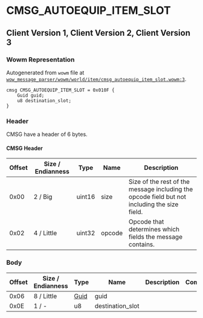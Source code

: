# CMSG_AUTOEQUIP_ITEM_SLOT

## Client Version 1, Client Version 2, Client Version 3

### Wowm Representation

Autogenerated from `wowm` file at [`wow_message_parser/wowm/world/item/cmsg_autoequip_item_slot.wowm:3`](https://github.com/gtker/wow_messages/tree/main/wow_message_parser/wowm/world/item/cmsg_autoequip_item_slot.wowm#L3).
```rust,ignore
cmsg CMSG_AUTOEQUIP_ITEM_SLOT = 0x010F {
    Guid guid;
    u8 destination_slot;
}
```
### Header

CMSG have a header of 6 bytes.

#### CMSG Header

| Offset | Size / Endianness | Type   | Name   | Description |
| ------ | ----------------- | ------ | ------ | ----------- |
| 0x00   | 2 / Big           | uint16 | size   | Size of the rest of the message including the opcode field but not including the size field.|
| 0x02   | 4 / Little        | uint32 | opcode | Opcode that determines which fields the message contains.|

### Body

| Offset | Size / Endianness | Type | Name | Description | Comment |
| ------ | ----------------- | ---- | ---- | ----------- | ------- |
| 0x06 | 8 / Little | [Guid](../spec/packed-guid.md) | guid |  |  |
| 0x0E | 1 / - | u8 | destination_slot |  |  |

